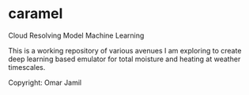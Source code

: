 # caramel
Cloud Resolving Model Machine Learning

This is a working repository of various avenues I am exploring to create deep learning based emulator for total moisture and heating at weather timescales. 

Copyright: Omar Jamil

